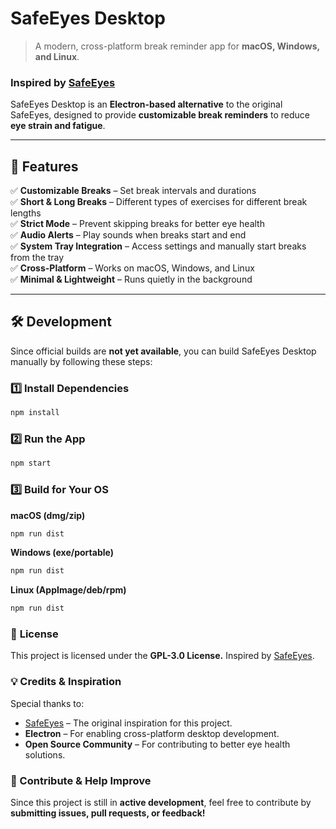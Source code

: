 # **SafeEyes Desktop**
> A modern, cross-platform break reminder app for **macOS, Windows, and Linux**.

### **Inspired by** [SafeEyes](https://github.com/slgobinath/SafeEyes)  
SafeEyes Desktop is an **Electron-based alternative** to the original SafeEyes, designed to provide **customizable break reminders** to reduce **eye strain and fatigue**.

---

## **🚀 Features**
✅ **Customizable Breaks** – Set break intervals and durations  
✅ **Short & Long Breaks** – Different types of exercises for different break lengths  
✅ **Strict Mode** – Prevent skipping breaks for better eye health  
✅ **Audio Alerts** – Play sounds when breaks start and end  
✅ **System Tray Integration** – Access settings and manually start breaks from the tray  
✅ **Cross-Platform** – Works on macOS, Windows, and Linux  
✅ **Minimal & Lightweight** – Runs quietly in the background  

---

## **🛠️ Development**
Since official builds are **not yet available**, you can build SafeEyes Desktop manually by following these steps:

### **1️⃣ Install Dependencies**
```bash
npm install
```

### **2️⃣ Run the App**
```bash
npm start
```

### **3️⃣ Build for Your OS**
**macOS (dmg/zip)**
```bash
npm run dist
```
**Windows (exe/portable)**
```bash
npm run dist
```
**Linux (AppImage/deb/rpm)**
```bash
npm run dist
```

### 📜 **License**
This project is licensed under the **GPL-3.0 License.**
Inspired by [SafeEyes](https://github.com/slgobinath/SafeEyes).

### 💡 **Credits & Inspiration**
Special thanks to:
- [SafeEyes](https://github.com/slgobinath/SafeEyes) – The original inspiration for this project.
- **Electron** – For enabling cross-platform desktop development.
- **Open Source Community** – For contributing to better eye health solutions.

### **🚀 Contribute & Help Improve**
Since this project is still in **active development**, feel free to contribute by **submitting issues, pull requests, or feedback!**
